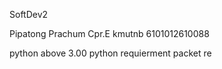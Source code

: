 SoftDev2

Pipatong Prachum Cpr.E kmutnb 6101012610088

python above 3.00 
python requierment packet 
    re 
